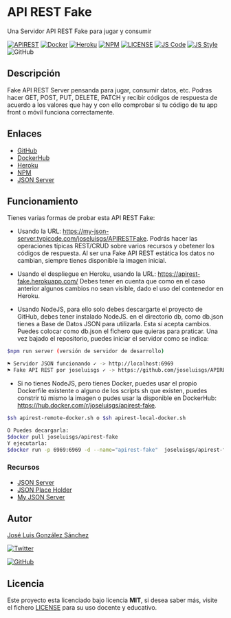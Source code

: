 # API REST Fake

Una Servidor API REST Fake para jugar y consumir

[![APIREST](https://img.shields.io/badge/API-REST-violet)](https://www.bbvaapimarket.com/es/mundo-api/api-rest-que-es-y-cuales-son-sus-ventajas-en-el-desarrollo-de-proyectos/)
[![Docker](https://img.shields.io/badge/Docker-Ready-blue)](https://hub.docker.com/r/joseluisgs/apirest-fake)
[![Heroku](https://img.shields.io/badge/Heroku-Ready-blueviolet)](https://apirest-fake.herokuapp.com/)
[![NPM](https://img.shields.io/badge/NPM-Ready-red)](https://www.npmjs.com/package/apirestfake)
[![LICENSE](https://img.shields.io/badge/Lisence-MIT-green)](https://github.com/joseluisgs/APIRESTFake/blob/master/LICENSE)
[![JS Code](https://img.shields.io/badge/JS%20Code-ES2019-yellow)](https://www.ecma-international.org/ecma-262)
[![JS Style](https://img.shields.io/badge/JS%20Style-AirBnB-ff69b4)](https://airbnb.io/javascript)
![GitHub](https://img.shields.io/github/last-commit/joseluisgs/APIRESTFake)

## Descripción

Fake API REST Server pensanda para jugar, consumir datos, etc.
Podras hacer GET, POST, PUT, DELETE, PATCH y recibir códigos de respuesta de acuerdo a los valores que hay y con ello comprobar si tu código de tu app front o móvil funciona correctamente.

## Enlaces

- [GitHub](https://github.com/joseluisgs/APIRESTFake)
- [DockerHub](https://hub.docker.com/r/joseluisgs/apirest-fake)
- [Heroku](https://apirest-fake.herokuapp.com/)
- [NPM](https://www.npmjs.com/package/apirestfake)
- [JSON Server](https://my-json-server.typicode.com/joseluisgs/APIRESTFake)

## Funcionamiento

Tienes varias formas de probar esta API REST Fake:

- Usando la URL: https://my-json-server.typicode.com/joseluisgs/APIRESTFake. Podrás hacer las operaciones típicas REST/CRUD sobre varios recursos y obetener los códigos de respuesta. Al ser una Fake API REST estática los datos no cambian, siempre tienes disponible la imagen inicial.

- Usando el despliegue en Heroku, usando la URL: https://apirest-fake.herokuapp.com/ Debes tener en cuenta que como en el caso anterior algunos cambios no sean visible, dado el uso del contenedor en Heroku.

- Usando NodeJS, para ello solo debes descargarte el proyecto de GitHub, debes tener instalado NodeJS. en el directorio db, como db.json tienes a Base de Datos JSON para utilizarla. Esta sí acepta cambios. Puedes colocar como db.json el fichero que quieras para praticar. Una vez bajado el repositorio, puedes iniciar el servidor como se indica:

```bash
$npm run server (versión de servidor de desarrollo)

⚑ Servidor JSON funcionando ✓ -> http://localhost:6969
⚑ Fake API REST por joseluisgs ✓ -> https://github.com/joseluisgs/APIRESTFake
```

- Si no tienes NodeJS, pero tienes Docker, puedes usar el propio Dockerfile existente o alguno de los scripts sh que existen, puedes constrir tú mismo la imagen o pudes usar la disponible en DockerHub: https://hub.docker.com/r/joseluisgs/apirest-fake.

```bash
$sh apirest-remote-docker.sh o $sh apirest-local-docker.sh

O Puedes decargarla:
$docker pull joseluisgs/apirest-fake
Y ejecutarla:
$docker run -p 6969:6969 -d --name="apirest-fake"  joseluisgs/apirest-fake:latest
```

### Recursos

- [JSON Server](https://github.com/typicode/json-server)
- [JSON Place Holder](https://jsonplaceholder.typicode.com)
- [My JSON Server](https://my-json-server.typicode.com/)

## Autor

[José Luis González Sánchez](https://twitter.com/joseluisgonsan)

[![Twitter](https://img.shields.io/twitter/follow/joseluisgonsan?style=social)](https://twitter.com/joseluisgonsan)

[![GitHub](https://img.shields.io/github/followers/joseluisgs?style=social)](https://github.com/joseluisgs)

## Licencia

Este proyecto esta licenciado bajo licencia **MIT**, si desea saber más, visite el fichero [LICENSE](https://github.com/joseluisgs/APIRESTFake/blob/master/LICENSE) para su uso docente y educativo.
